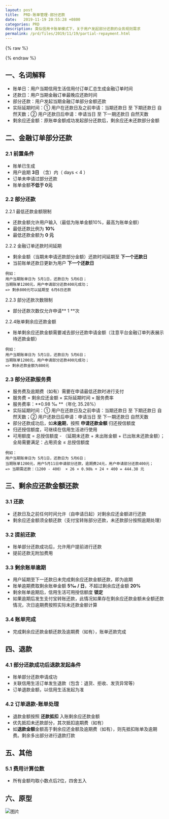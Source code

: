 ```yaml
---
layout: post
title:  PRD-账单管理-部分还款
date:   2019-11-19 20:55:28 +0800
categories: PRD
description: 类似信用卡账单模式下，关于用户发起部分还款的业务规则需求
permalink: /prd/files/2019/11/19/partial-repayment.html
---
```


{% raw %}<div class="post-summary">{% endraw %}

类似信用卡账单模式下，关于用户发起部分还款的业务规则需求。很早之前的文档了，写得丑，请随便看看。

{% raw %}</div>{% endraw %}

<!-- more -->

<style type="text/css">
.post-summary { display: none; }
</style>

## 一、名词解释
  * 账单日：用户当期信用生活信用付订单汇总生成金融订单时间
  * 还款日：用户当期金融订单最晚应还款时间
  * 部分还款：用户发起当期金融订单部分金额还款
  * 实际延期时间：① 用户在还款日及之前申请：当期还款日 至 下期还款日 自然天数；② 用户还款日后申请：申请当日 至 下一期还款日 自然天数
  * 剩余应还金额：原账单金额成功发起部分还款后，剩余应还未还款部分金额

## 二、金融订单部分还款
### 2.1 前置条件
  * 账单已生成
  * 用户逾期 **3日** （含）内（ days < 4 ）
  * 订单未申请过部分还款
  * 账单金额**不低于 0元**

### 2.2 部分还款
2.2.1 最低还款金额限制

  * 还款金额允许用户输入（最低为账单金额10%，最高为账单全额）
  * 最低还款比例为 **10%**
  * 最低还款金额为 **0 元**

2.2.2 金融订单还款时间延期

  * 剩余金额（当期未申请还款部分金额）还款时间延期至 **下一个还款日**
  * 当前账单还款日更新为用户 **下一个还款日**
```
例如：
用户当期账单日为 5月1日，还款日为 5月6日；
当期账单1200元，用户申请部分还款400元成功；
=> 剩余800元可以延期至 6月6日还款
```

2.2.3 部分还款次数限制
  * 部分还款次数仅允许申请** 1 **次

2.2.4账单剩余应还款金额

  * 账单剩余应还款金额需要减去部分还款申请金额（注意平台金融订单列表展示待还款金额）
```
例如：
用户当期账单日为 5月1日，还款日为 5月6日；
当期账单1200元，用户申请部分还款400元成功；
=> 剩余还款金额为800元
```

### 2.3 部分还款服务费
  * 服务费及逾期费（如有）需要在申请最低还款时进行支付
  * 服务费 = 剩余应还金额 × 实际延期时间 × 服务费率
  * 服务费率：**0.98 ‰ **（年化 35.28%）
  * 实际延期时间：① 用户在还款日及之前申请：当期还款日 至 下期还款日 自然天数；② 用户还款日后申请：申请当日 至 下一期还款日 自然天数
  * 部分还款成功后，如**未逾期**，按照 **申请还款金额** 归还授信额度
  * 归还授信额度，可继续在信用生活进行使用
  * 可用额度 = 总授信额度 - （延期未还款 + 未出账金额 + 已出账未还款金额）；全局需要满足：占用资金 ≤ 总授信额度
```
例如：
用户当期账单日为 5月1日，还款日为 5月6日；
当期账单1200元，用户5月11日申请部分还款，逾期费24元，用户申请部分还款400元；
=> 当期需还款：（1200 - 400） × 26 × 0.98‰ + 24 + 400 = 444.38 元
```

## 三、剩余应还款金额还款
### 3.1 还款
  * 还款日及之前任何时间允许（自申请日起）对剩余应还金额进行还款
  * 剩余应还金额须全额还款（支付宝转账部分还款，未还款部分按照逾期处理）

### 3.2 提前还款
  * 账单部分还款成功后，允许用户提前进行还款
  * 提前还款无附加费用

### 3.3 剩余账单逾期
  * 用户延期至下一还款日未完成剩余应还款金额还款，即为逾期
  * 账单逾期费取剩余账单金额 **5‰ / 日**，不超过剩余应还金额 **20%**
  * 剩余账单逾期后，信用生活可用授信额度 **锁定**
  * 如果逾期后发生支付宝转账还款，此情况如果存在剩余应还款金额未全额还款情况，次日逾期费按照实际未还款金额计算

### 3.4 账单完成
  * 完成剩余应还款金额还款及逾期费（如有），账单还款完成

## 四、退款
### 4.1 部分还款成功后退款发起条件
  * 账单部分还款申请成功
  * 关联信用生活订单发生退款（包含：退货、拒收、发货异常等）
  * 订单退款金额，以信用生活发起为准

### 4.2 订单退款-账单处理
  * 退款金额按照 **还款抵扣** 入账剩余应还款金额
  * 优先抵扣未还款部分，其次抵扣逾期费（如有）
  * 如**退款金额**金额高于剩余应还金额及逾期费（如有），则先抵扣账单及逾期费。剩余多出部分进行退款打款

## 五、其他
### 5.1 费用计算位数
  * 所有金额均取小数点后2位，四舍五入

## 六、原型
![图片](https://images-cdn.shimo.im/iQRczlaOMzUTicTc/原型_最低还款金额.png!thumbnail)

